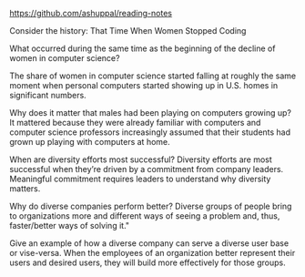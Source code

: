 https://github.com/ashuppal/reading-notes

Consider the history: That Time When Women Stopped Coding

What occurred during the same time as the beginning of the decline of women in computer science?

The share of women in computer science started falling at roughly the same moment when personal computers started showing up in U.S. homes 
in significant numbers.

Why does it matter that males had been playing on computers growing up?
It mattered because they were already familiar with computers and computer science professors increasingly assumed that their students had grown up playing with computers at home.

When are diversity efforts most successful?
Diversity efforts are most successful when they’re driven by a commitment from company leaders. 
Meaningful commitment requires leaders to understand why diversity matters. 

Why do diverse companies perform better?
Diverse groups of people bring to organizations more and different ways of seeing a problem and, thus, faster/better ways of solving it."

Give an example of how a diverse company can serve a diverse user base or vise-versa.
When the employees of an organization better represent their users and desired users, they will build more effectively for those groups. 

